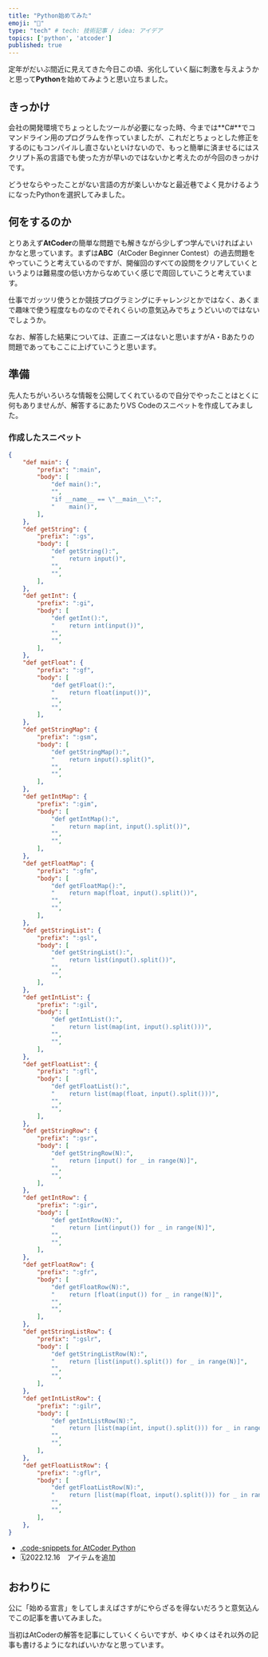 ```yaml
---
title: "Python始めてみた"
emoji: "📝"
type: "tech" # tech: 技術記事 / idea: アイデア
topics: ['python', 'atcoder']
published: true
---
```


定年がだいぶ間近に見えてきた今日この頃、劣化していく脳に刺激を与えようかと思って**Python**を始めてみようと思い立ちました。

## きっかけ

会社の開発環境でちょっとしたツールが必要になった時、今までは**C#**でコマンドライン用のプログラムを作っていましたが、これだとちょっとした修正をするのにもコンパイルし直さないといけないので、もっと簡単に済ませるにはスクリプト系の言語でも使った方が早いのではないかと考えたのが今回のきっかけです。

どうせならやったことがない言語の方が楽しいかなと最近巷でよく見かけるようになったPythonを選択してみました。

## 何をするのか

とりあえず**AtCoder**の簡単な問題でも解きながら少しずつ学んでいければよいかなと思っています。まずは**ABC**（AtCoder Beginner Contest）の過去問題をやっていこうと考えているのですが、開催回のすべての設問をクリアしていくというよりは難易度の低い方からなめていく感じで周回していこうと考えています。

仕事でガッツリ使うとか競技プログラミングにチャレンジとかではなく、あくまで趣味で使う程度なものなのでそれくらいの意気込みでちょうどいいのではないでしょうか。

なお、解答した結果については、正直ニーズはないと思いますがA・Bあたりの問題であってもここに上げていこうと思います。

## 準備

先人たちがいろいろな情報を公開してくれているので自分でやったことはとくに何もありませんが、解答するにあたりVS Codeのスニペットを作成してみました。

### 作成したスニペット

```json
{
    "def main": {
        "prefix": ":main",
        "body": [
            "def main():",
            "",
            "if __name__ == \"__main__\":",
            "    main()",
        ],
    },
    "def getString": {
        "prefix": ":gs",
        "body": [
            "def getString():",
            "    return input()",
            "",
            "",
        ],
    },
    "def getInt": {
        "prefix": ":gi",
        "body": [
            "def getInt():",
            "    return int(input())",
            "",
            "",
        ],
    },
    "def getFloat": {
        "prefix": ":gf",
        "body": [
            "def getFloat():",
            "    return float(input())",
            "",
            "",
        ],
    },
    "def getStringMap": {
        "prefix": ":gsm",
        "body": [
            "def getStringMap():",
            "    return input().split()",
            "",
            "",
        ],
    },
    "def getIntMap": {
        "prefix": ":gim",
        "body": [
            "def getIntMap():",
            "    return map(int, input().split())",
            "",
            "",
        ],
    },
    "def getFloatMap": {
        "prefix": ":gfm",
        "body": [
            "def getFloatMap():",
            "    return map(float, input().split())",
            "",
            "",
        ],
    },
    "def getStringList": {
        "prefix": ":gsl",
        "body": [
            "def getStringList():",
            "    return list(input().split())",
            "",
            "",
        ],
    },
    "def getIntList": {
        "prefix": ":gil",
        "body": [
            "def getIntList():",
            "    return list(map(int, input().split()))",
            "",
            "",
        ],
    },
    "def getFloatList": {
        "prefix": ":gfl",
        "body": [
            "def getFloatList():",
            "    return list(map(float, input().split()))",
            "",
            "",
        ],
    },
    "def getStringRow": {
        "prefix": ":gsr",
        "body": [
            "def getStringRow(N):",
            "    return [input() for _ in range(N)]",
            "",
            "",
        ],
    },
    "def getIntRow": {
        "prefix": ":gir",
        "body": [
            "def getIntRow(N):",
            "    return [int(input()) for _ in range(N)]",
            "",
            "",
        ],
    },
    "def getFloatRow": {
        "prefix": ":gfr",
        "body": [
            "def getFloatRow(N):",
            "    return [float(input()) for _ in range(N)]",
            "",
            "",
        ],
    },
    "def getStringListRow": {
        "prefix": ":gslr",
        "body": [
            "def getStringListRow(N):",
            "    return [list(input().split()) for _ in range(N)]",
            "",
            "",
        ],
    },
    "def getIntListRow": {
        "prefix": ":gilr",
        "body": [
            "def getIntListRow(N):",
            "    return [list(map(int, input().split())) for _ in range(N)]",
            "",
            "",
        ],
    },
    "def getFloatListRow": {
        "prefix": ":gflr",
        "body": [
            "def getFloatListRow(N):",
            "    return [list(map(float, input().split())) for _ in range(N)]",
            "",
            "",
        ],
    },
}
```

- [.code-snippets for AtCoder Python](https://gist.github.com/hyperdb/dae9811a5eee5402af413ffd04179b60)
- 🗓️2022.12.16　アイテムを追加

## おわりに

公に「始める宣言」をしてしまえばさすがにやらざるを得ないだろうと意気込んでこの記事を書いてみました。

当初はAtCoderの解答を記事にしていくくらいですが、ゆくゆくはそれ以外の記事も書けるようになればいいかなと思っています。
